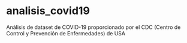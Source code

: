 # analisis_covid19
Análisis de dataset de COVID-19 proporcionado por el CDC (Centro de Control y Prevención de Enfermedades) de USA
